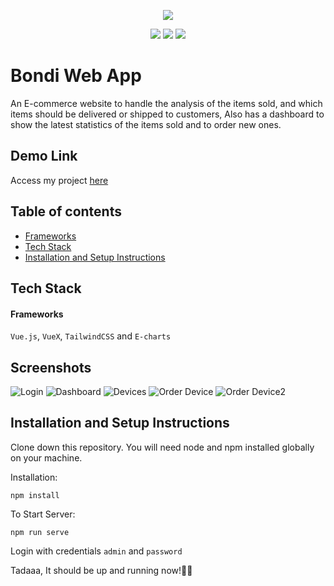 
<p  align="center">
<a href="https://img.shields.io/github/followers/Khalifa1997?style=social"><img src="https://img.shields.io/github/followers/Khalifa1997?style=social"/></a>
</p>
<p align="center" text-align: "justify" >
<img src="https://img.shields.io/badge/vuejs-%2335495e.svg?style=for-the-badge&logo=vuedotjs&logoColor=%234FC08D"/>
<img src="https://img.shields.io/badge/tailwindcss-%2338B2AC.svg?style=for-the-badge&logo=tailwind-css&logoColor=white">
<img src="https://img.shields.io/badge/typescript-%23007ACC.svg?style=for-the-badge&logo=typescript&logoColor=white"/>
</p>

# Bondi Web App
An E-commerce website to handle the analysis of the items sold, and which items should be delivered or shipped to customers, Also has a dashboard to show the latest statistics of the items sold and to order new ones.
## Demo Link
Access my project [here](https://adorable-fudge-28fa02.netlify.app/)
## Table of contents
* [Frameworks](#frameworks)
* [Tech Stack](#tech-stack)
* [Installation and Setup Instructions](#installation-and-setup-instructions)

## Tech Stack

#### Frameworks
`Vue.js`, `VueX`, `TailwindCSS` and `E-charts`

## Screenshots
![Login](https://user-images.githubusercontent.com/26578518/184507598-cd571241-1260-4d71-b5d9-7a9dc9358159.PNG)
![Dashboard](https://user-images.githubusercontent.com/26578518/184507600-7ca3f7c3-1dd1-42d3-8926-7b4d0a12c8c6.PNG)
![Devices](https://user-images.githubusercontent.com/26578518/184507601-eea144e9-2fa2-4d24-9da9-643830016d43.PNG)
![Order Device](https://user-images.githubusercontent.com/26578518/184507595-0677d2af-4461-40d1-aadc-c4f5ddcb0191.PNG)
![Order Device2](https://user-images.githubusercontent.com/26578518/184507602-4986008d-5bff-433d-80e0-073a06a6d696.PNG)


## Installation and Setup Instructions
Clone down this repository. You will need node and npm installed globally on your machine.

Installation:

`npm install`

To Start Server:

`npm run serve`

Login with credentials `admin` and `password`

Tadaaa, It should be up and running now!🎉🎉

